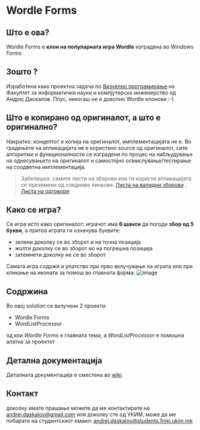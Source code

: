 # Wordle Forms
## Што е ова? 
Wordle Forms е **клон на популарната игра Wordle** изградена во Windows Forms

## Зошто ?
Изработена како проектна задача по [Визуелно програмирање] на Факултет за информатички науки и компјутерско инженерство од Андреј Даскалов.
Плус, никогаш не е доволно Wordle клонови :-)

## Што е копирано од оригиналот, а што е оригинално?
Накратко: концептот е копија на оригиналот, имплементацијата не е.
Во градењете на апликацијата не е користено source од оригиналот, сите алгоритми и функционалности се изградени по процес на набљудување на однесувањето на оригиналот и самостојно осмислување/тестирање на соодветна имплементација.
>Забелешка: самите листи на зборови кои ги користи апликацијата се преземени од следниве линкови:
>[Листа на валидни зборови] ,
>[Листа на одговори]

## Како се игра?
Се игра исто како оригиналот: играчот има **6 шанси** да погоди **збор од 5 букви**, а притоа играта ги означува буквите:
- зелени доколку се во зборот и на точна позиција
- жолти доколку се во зборот но на погрешна позиција
- затемнети доколку не се во зборот  

Самата игра содржи и упатство при прво вклучување на играта или при кликање на иконата за помош во главната форма:
![image](https://user-images.githubusercontent.com/41647331/176430507-e031b563-118d-4bad-a3e7-170938f57a99.png)


## Содржина
Во овој solution се вклучени 2 проекти:
- Wordle Forms
- WordListProcessor

од кои _Wordle Forms_ е главната тема, а _WordListProcessor_ е помошна алатка за проектот  

## Детална документација
Деталната документација е сместена во [wiki](https://github.com/andrejdaskalov/WordleForms/wiki/Детална-документација-за-Wordle-Forms).

## Контакт
доколку имате прашање можете да ме контактирате на [andrej.daskalov@gmail.com](mailto://andrej.daskalov@gmail.com)
или доколку сте од УКИМ, може да ме побарате на студентскиот емаил:  [andrej.daskalov@students.finki.ukim.mk](mailto://andrej.daskalov@students.finki.ukim.mk)

  
   [Листа на валидни зборови]: <https://gist.github.com/dracos/dd0668f281e685bad51479e5acaadb93>
   [Листа на одговори]: <https://gist.github.com/cfreshman/a03ef2cba789d8cf00c08f767e0fad7b>
   [Визуелно програмирање]: <https://github.com/finki-mk/VP>
  
